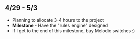 ## 4/29 - 5/3
- Planning to allocate 3-4 hours to the project
- **Milestone** - Have the "rules engine" designed
- If I get to the end of this milestone, buy Melodic switches :)
